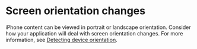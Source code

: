 # Screen orientation changes

<div>

iPhone content can be viewed in portrait or landscape orientation. Consider how
your application will deal with screen orientation changes. For more
information, see
[Detecting device orientation](https://web.archive.org/web/20220814030226/http://help.adobe.com/en_US/as3/dev/WS5b3ccc516d4fbf351e63e3d118676a47e0-8000.html#WS789ea67d3e73a8b23323219d123c9666630-7ffe).

</div>

<div>

<div>

</div>

</div>
